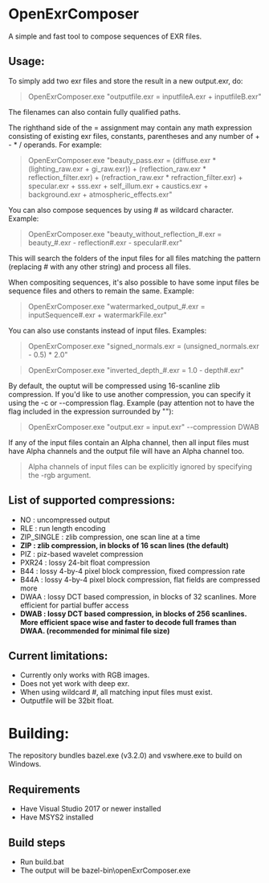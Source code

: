 # OpenExrComposer
A simple and fast tool to compose sequences of EXR files.

## Usage:

To simply add two exr files and store the result in a new output.exr, do:
> OpenExrComposer.exe "outputfile.exr = inputfileA.exr + inputfileB.exr"

The filenames can also contain fully qualified paths.

The righthand side of the = assignment may contain any math expression consisting of existing exr files, constants, parentheses and any number of + - * / operands. For example:
> OpenExrComposer.exe "beauty_pass.exr = (diffuse.exr * (lighting_raw.exr + gi_raw.exr)) + (reflection_raw.exr * reflection_filter.exr) + (refraction_raw.exr * refraction_filter.exr) + specular.exr + sss.exr + self_illum.exr + caustics.exr + background.exr + atmospheric_effects.exr"

You can also compose sequences by using # as wildcard character. Example:
> OpenExrComposer.exe "beauty_without_reflection_#.exr = beauty_#.exr - reflection#.exr - specular#.exr"

This will search the folders of the input files for all files matching the pattern (replacing # with any other string) and process all files.

When compositing sequences, it's also possible to have some input files be sequence files and others to remain the same. Example:
> OpenExrComposer.exe "watermarked_output_#.exr = inputSequence#.exr + watermarkFile.exr"

You can also use constants instead of input files. Examples:
> OpenExrComposer.exe "signed_normals.exr = (unsigned_normals.exr - 0.5) * 2.0"

> OpenExrComposer.exe "inverted_depth_#.exr = 1.0 - depth#.exr"

By default, the ouptut will be compressed using 16-scanline zlib compression. If you'd like to use another compression, you can specify it using the -c or --compression flag. Example (pay attention not to have the flag included in the expression surrounded by ""):
> OpenExrComposer.exe "output.exr = input.exr" --compression DWAB

If any of the input files contain an Alpha channel, then all input files must have Alpha channels and the output file will have an Alpha channel too.
> Alpha channels of input files can be explicitly ignored by specifying the -rgb argument.

## List of supported compressions:
- NO          : uncompressed output
- RLE         : run length encoding
- ZIP_SINGLE  : zlib compression, one scan line at a time
- **ZIP         : zlib compression, in blocks of 16 scan lines (the default)**
- PIZ         : piz-based wavelet compression
- PXR24       : lossy 24-bit float compression
- B44         : lossy 4-by-4 pixel block compression, fixed compression rate
- B44A        : lossy 4-by-4 pixel block compression, flat fields are compressed more
- DWAA        : lossy DCT based compression, in blocks of 32 scanlines. More efficient for partial buffer access
- **DWAB        : lossy DCT based compression, in blocks of 256 scanlines. More efficient space wise and faster to decode full frames than DWAA. (recommended for minimal file size)**

## Current limitations:
- Currently only works with RGB images.
- Does not yet work with deep exr.
- When using wildcard #, all matching input files must exist.
- Outputfile will be 32bit float.

# Building:
The repository bundles bazel.exe (v3.2.0) and vswhere.exe to build on Windows.

## Requirements
- Have Visual Studio 2017 or newer installed
- Have MSYS2 installed

## Build steps
- Run build.bat
- The output will be bazel-bin\openExrComposer.exe
